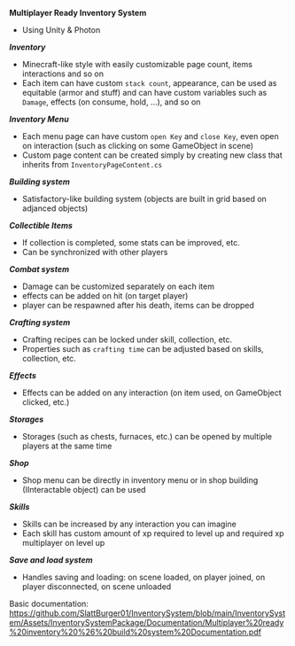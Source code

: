 **Multiplayer Ready Inventory System**
- Using Unity & Photon

***Inventory***
- Minecraft-like style with easily customizable page count, items interactions and so on
- Each item can have custom ```stack count```, appearance, can be used as equitable (armor and stuff) and can have custom variables such as ```Damage```, effects (on consume, hold, ...), and so on

***Inventory Menu***
- Each menu page can have custom ```open Key``` and ```close Key```, even open on interaction (such as clicking on some GameObject in scene)
- Custom page content can be created simply by creating new class that inherits from ```InventoryPageContent.cs```

***Building system***
- Satisfactory-like building system (objects are built in grid based on adjanced objects)

***Collectible Items***
- If collection is completed, some stats can be improved, etc.
- Can be synchronized with other players

***Combat system***
- Damage can be customized separately on each item
- effects can be added on hit (on target player)
- player can be respawned after his death, items can be dropped

***Crafting system***
- Crafting recipes can be locked under skill, collection, etc.
- Properties such as ```crafting time``` can be adjusted based on skills, collection, etc.

***Effects***
- Effects can be added on any interaction (on item used, on GameObject clicked, etc.)

***Storages***
- Storages (such as chests, furnaces, etc.) can be opened by multiple players at the same time 
  
***Shop***
- Shop menu can be directly in inventory menu or in shop building (IInteractable object) can be used

***Skills***
  - Skills can be increased by any interaction you can imagine
  - Each skill has custom amount of xp required to level up and required xp multiplayer on level up 

***Save and load system***
  - Handles saving and loading: on scene loaded, on player joined, on player disconnected, on scene unloaded

Basic documentation: https://github.com/SlattBurger01/InventorySystem/blob/main/InventorySystem/Assets/InventorySystemPackage/Documentation/Multiplayer%20ready%20inventory%20%26%20build%20system%20Documentation.pdf
